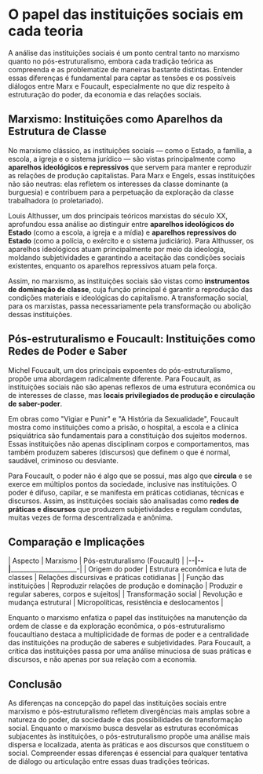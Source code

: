 
# O papel das instituições sociais em cada teoria

A análise das instituições sociais é um ponto central tanto no marxismo quanto no pós-estruturalismo, embora cada tradição teórica as compreenda e as problematize de maneiras bastante distintas. Entender essas diferenças é fundamental para captar as tensões e os possíveis diálogos entre Marx e Foucault, especialmente no que diz respeito à estruturação do poder, da economia e das relações sociais.

## Marxismo: Instituições como Aparelhos da Estrutura de Classe

No marxismo clássico, as instituições sociais — como o Estado, a família, a escola, a igreja e o sistema jurídico — são vistas principalmente como **aparelhos ideológicos e repressivos** que servem para manter e reproduzir as relações de produção capitalistas. Para Marx e Engels, essas instituições não são neutras: elas refletem os interesses da classe dominante (a burguesia) e contribuem para a perpetuação da exploração da classe trabalhadora (o proletariado).

Louis Althusser, um dos principais teóricos marxistas do século XX, aprofundou essa análise ao distinguir entre **aparelhos ideológicos do Estado** (como a escola, a igreja e a mídia) e **aparelhos repressivos do Estado** (como a polícia, o exército e o sistema judiciário). Para Althusser, os aparelhos ideológicos atuam principalmente por meio da ideologia, moldando subjetividades e garantindo a aceitação das condições sociais existentes, enquanto os aparelhos repressivos atuam pela força.

Assim, no marxismo, as instituições sociais são vistas como **instrumentos de dominação de classe**, cuja função principal é garantir a reprodução das condições materiais e ideológicas do capitalismo. A transformação social, para os marxistas, passa necessariamente pela transformação ou abolição dessas instituições.

## Pós-estruturalismo e Foucault: Instituições como Redes de Poder e Saber

Michel Foucault, um dos principais expoentes do pós-estruturalismo, propõe uma abordagem radicalmente diferente. Para Foucault, as instituições sociais não são apenas reflexos de uma estrutura econômica ou de interesses de classe, mas **locais privilegiados de produção e circulação de saber-poder**.

Em obras como "Vigiar e Punir" e "A História da Sexualidade", Foucault mostra como instituições como a prisão, o hospital, a escola e a clínica psiquiátrica são fundamentais para a constituição dos sujeitos modernos. Essas instituições não apenas disciplinam corpos e comportamentos, mas também produzem saberes (discursos) que definem o que é normal, saudável, criminoso ou desviante.

Para Foucault, o poder não é algo que se possui, mas algo que **circula** e se exerce em múltiplos pontos da sociedade, inclusive nas instituições. O poder é difuso, capilar, e se manifesta em práticas cotidianas, técnicas e discursos. Assim, as instituições sociais são analisadas como **redes de práticas e discursos** que produzem subjetividades e regulam condutas, muitas vezes de forma descentralizada e anônima.

## Comparação e Implicações

| Aspecto                  | Marxismo                                         | Pós-estruturalismo (Foucault)                |
|________________________--|________________________________________________--|_____________________________________________-|
| Origem do poder          | Estrutura econômica e luta de classes            | Relações discursivas e práticas cotidianas   |
| Função das instituições  | Reproduzir relações de produção e dominação      | Produzir e regular saberes, corpos e sujeitos|
| Transformação social     | Revolução e mudança estrutural                   | Micropolíticas, resistência e deslocamentos  |

Enquanto o marxismo enfatiza o papel das instituições na manutenção da ordem de classe e da exploração econômica, o pós-estruturalismo foucaultiano destaca a multiplicidade de formas de poder e a centralidade das instituições na produção de saberes e subjetividades. Para Foucault, a crítica das instituições passa por uma análise minuciosa de suas práticas e discursos, e não apenas por sua relação com a economia.

## Conclusão

As diferenças na concepção do papel das instituições sociais entre marxismo e pós-estruturalismo refletem divergências mais amplas sobre a natureza do poder, da sociedade e das possibilidades de transformação social. Enquanto o marxismo busca desvelar as estruturas econômicas subjacentes às instituições, o pós-estruturalismo propõe uma análise mais dispersa e localizada, atenta às práticas e aos discursos que constituem o social. Compreender essas diferenças é essencial para qualquer tentativa de diálogo ou articulação entre essas duas tradições teóricas.
```

